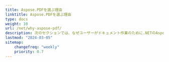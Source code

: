 ```yaml
---
title: Aspose.PDFを選ぶ理由
linktitle: Aspose.PDFを選ぶ理由
type: docs
weight: 10
url: /net/why-aspose-pdf/
description: 次のセクションでは、なぜユーザーがドキュメント作業のために.NETのAspose.PDFを選ぶのかを説明します。
lastmod: "2024-03-05"
sitemap:
    changefreq: "weekly"
    priority: 0.7
---
```

